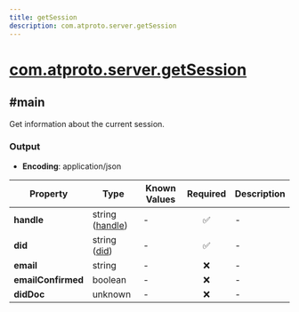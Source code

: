 ```yaml
---
title: getSession
description: com.atproto.server.getSession
---
```


# [com.atproto.server.getSession](https://github.com/myConsciousness/atproto.dart/blob/main/lexicons/com/atproto/server/getSession.json)

## #main

Get information about the current session.

### Output

- **Encoding**: application/json

| Property | Type | Known Values | Required | Description |
| --- | --- | --- | :---: | --- |
| **handle** | string ([handle](https://atproto.com/specs/handle)) | - | ✅ | - |
| **did** | string ([did](https://atproto.com/specs/did)) | - | ✅ | - |
| **email** | string | - | ❌ | - |
| **emailConfirmed** | boolean | - | ❌ | - |
| **didDoc** | unknown | - | ❌ | - |
